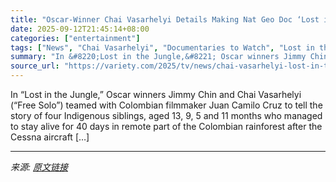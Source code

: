 ```yaml
---
title: "Oscar-Winner Chai Vasarhelyi Details Making Nat Geo Doc ‘Lost in the Jungle’: ‘The Most Complicated Film I’ve Ever Made in Terms of Access’"
date: 2025-09-12T21:45:14+08:00
categories: ["entertainment"]
tags: ["News", "Chai Vasarhelyi", "Documentaries to Watch", "Lost in the Jungle"]
summary: "In &#8220;Lost in the Jungle,&#8221; Oscar winners Jimmy Chin and Chai Vasarhelyi (&#8220;Free Solo&#8221;) teamed with Colombian filmmaker Juan Camilo Cruz to tell the story of four Indigenous siblin"
source_url: "https://variety.com/2025/tv/news/chai-vasarhelyi-lost-in-the-jungle-indigenous-children-1236515547/"
---
```


In &#8220;Lost in the Jungle,&#8221; Oscar winners Jimmy Chin and Chai Vasarhelyi (&#8220;Free Solo&#8221;) teamed with Colombian filmmaker Juan Camilo Cruz to tell the story of four Indigenous siblings, aged 13, 9, 5 and 11 months who managed to stay alive for 40 days in remote part of the Colombian rainforest after the Cessna aircraft [&#8230;]

---

*来源: [原文链接](https://variety.com/2025/tv/news/chai-vasarhelyi-lost-in-the-jungle-indigenous-children-1236515547/)*
